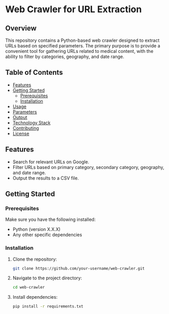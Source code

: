# Web Crawler for URL Extraction

## Overview

This repository contains a Python-based web crawler designed to extract URLs based on specified parameters. The primary purpose is to provide a convenient tool for gathering URLs related to medical content, with the ability to filter by categories, geography, and date range.

## Table of Contents

- [Features](#features)
- [Getting Started](#getting-started)
  - [Prerequisites](#prerequisites)
  - [Installation](#installation)
- [Usage](#usage)
- [Parameters](#parameters)
- [Output](#output)
- [Technology Stack](#technology-stack)
- [Contributing](#contributing)
- [License](#license)

## Features

- Search for relevant URLs on Google.
- Filter URLs based on primary category, secondary category, geography, and date range.
- Output the results to a CSV file.

## Getting Started

### Prerequisites

Make sure you have the following installed:

- Python (version X.X.X)
- Any other specific dependencies

### Installation

1. Clone the repository:

   ```bash
   git clone https://github.com/your-username/web-crawler.git
   ```
2. Navigate to the project directory:

    ```bash
    cd web-crawler
    ```
3. Install dependencies:
    ```bash
    pip install -r requirements.txt
    ```